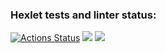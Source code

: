 ### Hexlet tests and linter status:
[![Actions Status](https://github.com/MenzurenkoKirill/java-project-72/actions/workflows/hexlet-check.yml/badge.svg)](https://github.com/MenzurenkoKirill/java-project-72/actions)
<a href="https://codeclimate.com/github/MenzurenkoKirill/java-project-72/maintainability"><img src="https://api.codeclimate.com/v1/badges/f59c4c6b191d71e794f8/maintainability" /></a>
<a href="https://codeclimate.com/github/MenzurenkoKirill/java-project-72/test_coverage"><img src="https://api.codeclimate.com/v1/badges/f59c4c6b191d71e794f8/test_coverage" /></a>
